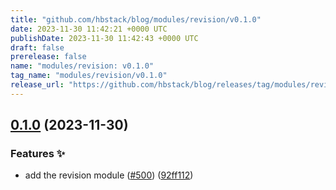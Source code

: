 ```yaml
---
title: "github.com/hbstack/blog/modules/revision/v0.1.0"
date: 2023-11-30 11:42:21 +0000 UTC
publishDate: 2023-11-30 11:42:43 +0000 UTC
draft: false
prerelease: false
name: "modules/revision: v0.1.0"
tag_name: "modules/revision/v0.1.0"
release_url: "https://github.com/hbstack/blog/releases/tag/modules/revision/v0.1.0"
---
```


## [0.1.0](https://github.com/hbstack/blog/compare/modules/revision-v0.0.1...modules/revision/v0.1.0) (2023-11-30)


### Features ✨

* add the revision module ([#500](https://github.com/hbstack/blog/issues/500)) ([92ff112](https://github.com/hbstack/blog/commit/92ff11215ae75b9d279e38c2f7107b6fceb6b8e1))
